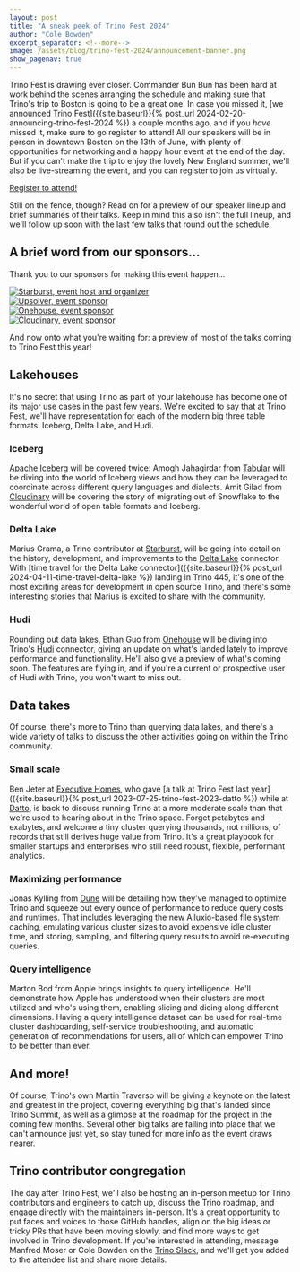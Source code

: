 ```yaml
---
layout: post
title: "A sneak peek of Trino Fest 2024"
author: "Cole Bowden"
excerpt_separator: <!--more-->
image: /assets/blog/trino-fest-2024/announcement-banner.png
show_pagenav: true
---
```


Trino Fest is drawing ever closer. Commander Bun Bun has been hard at work
behind the scenes arranging the schedule and making sure that Trino's trip to
Boston is going to be a great one. In case you missed it,
[we announced Trino Fest]({{site.baseurl}}{% post_url 2024-02-20-announcing-trino-fest-2024 %})
a couple months ago, and if you *have* missed it, make sure to go register to
attend! All our speakers will be in person in downtown Boston on the 13th of
June, with plenty of opportunities for networking and a happy hour event at the
end of the day. But if you can't make the trip to enjoy the lovely New England
summer, we'll also be live-streaming the event, and you can register to join us
virtually.

<div class="card-deck spacer-30">
    <a class="btn btn-orange" href="http://www.starburst.io/info/trino-fest-2024?utm_medium=trino&utm_source=website&utm_campaign=Global-FY25-Q2-EV-Trino-Fest-2024&utm_content=Blog-2">
        Register to attend!
    </a>
</div>
<div class="spacer-30"></div>

Still on the fence, though? Read on for a preview of our speaker lineup and
brief summaries of their talks. Keep in mind this also isn't the full lineup,
and we'll follow up soon with the last few talks that round out the schedule.

<!--more-->

## A brief word from our sponsors...

Thank you to our sponsors for making this event happen...

<div class="container">
  <div class="row">
    <div class="col-sm">
      <a href="https://www.starburst.io/" target="_blank">
        <img src="{{site.url}}/assets/images/logos/starburst.png" title="Starburst, event host and organizer">
      </a>
    </div>
  </div>
  <div class="row">
    <div class="col-sm">
      <a href="https://www.upsolver.com/" target="_blank">
        <img src="{{site.url}}/assets/images/logos/upsolver-small.png" title="Upsolver, event sponsor">
      </a>
    </div>
    <div class="col-sm">
      <a href="https://www.onehouse.ai/" target="_blank">
        <img src="{{site.url}}/assets/images/logos/onehouse-small.png" title="Onehouse, event sponsor">
      </a>
    </div>
    <div class="col-sm">
      <a href="https://cloudinary.com/" target="_blank">
        <img src="{{site.url}}/assets/images/logos/cloudinary-small.png" title="Cloudinary, event sponsor">
      </a>
    </div>
  </div>
</div>

And now onto what you're waiting for: a preview of most of the talks coming to
Trino Fest this year!

## Lakehouses

It's no secret that using Trino as part of your lakehouse has become one of its
major use cases in the past few years. We're excited to say that at Trino Fest,
we'll have representation for each of the modern big three table formats:
Iceberg, Delta Lake, and Hudi.

### Iceberg

[Apache Iceberg](https://iceberg.apache.org/) will be covered twice: Amogh
Jahagirdar from [Tabular](https://tabular.io/) will be diving into the world of
Iceberg views and how they can be leveraged to coordinate across different query
languages and dialects. Amit Gilad from [Cloudinary](https://cloudinary.com/)
will be covering the story of migrating out of Snowflake to the wonderful world
of open table formats and Iceberg.

### Delta Lake

Marius Grama, a Trino contributor at [Starburst](https://www.starburst.io/),
will be going into detail on the history, development, and improvements to the
[Delta Lake](https://delta.io/) connector. With
[time travel for the Delta Lake connector]({{site.baseurl}}{% post_url 2024-04-11-time-travel-delta-lake %})
landing in Trino 445, it's one of the most exciting areas for development in
open source Trino, and there's some interesting stories that Marius is excited
to share with the community.

### Hudi

Rounding out data lakes, Ethan Guo from [Onehouse](https://www.onehouse.ai/)
will be diving into Trino's [Hudi](https://hudi.apache.org/) connector, giving
an update on what's landed lately to improve performance and functionality.
He'll also give a preview of what's coming soon. The features are flying in, and
if you're a current or prospective user of Hudi with Trino, you won't want to
miss out.

## Data takes

Of course, there's more to Trino than querying data lakes, and there's a wide
variety of talks to discuss the other activities going on within the Trino
community.

### Small scale

Ben Jeter at [Executive Homes](https://www.executivehomes.com/), who gave
[a talk at Trino Fest last year]({{site.baseurl}}{% post_url 2023-07-25-trino-fest-2023-datto %})
while at [Datto](https://www.datto.com/), is back to discuss running Trino at a
more moderate scale than that we're used to hearing about in the Trino space.
Forget petabytes and exabytes, and welcome a tiny cluster querying thousands,
not millions, of records that still derives huge value from Trino. It's a great
playbook for smaller startups and enterprises who still need robust, flexible,
performant analytics.

### Maximizing performance

Jonas Kylling from [Dune](https://dune.com/about) will be detailing how they've
managed to optimize Trino and squeeze out every ounce of performance to reduce
query costs and runtimes. That includes leveraging the new Alluxio-based file
system caching, emulating various cluster sizes to avoid expensive idle cluster
time, and storing, sampling, and filtering query results to avoid re-executing
queries.

### Query intelligence

Marton Bod from Apple brings insights to query intelligence. He'll demonstrate
how Apple has understood when their clusters are most utilized and who's using
them, enabling slicing and dicing along different dimensions. Having a query
intelligence dataset can be used for real-time cluster dashboarding,
self-service troubleshooting, and automatic generation of recommendations for
users, all of which can empower Trino to be better than ever.

## And more!

Of course, Trino's own Martin Traverso will be giving a keynote on the latest
and greatest in the project, covering everything big that's landed since Trino
Summit, as well as a glimpse at the roadmap for the project in the coming few
months. Several other big talks are falling into place that we can't announce
just yet, so stay tuned for more info as the event draws nearer.

## Trino contributor congregation

The day after Trino Fest, we'll also be hosting an in-person meetup for
Trino contributors and engineers to catch up, discuss the Trino roadmap, and
engage directly with the maintainers in-person. It's a great opportunity to put
faces and voices to those GitHub handles, align on the big ideas or tricky PRs
that have been moving slowly, and find more ways to get involved in Trino
development. If you're interested in attending, message Manfred Moser or Cole
Bowden on the [Trino Slack]({{site.url}}/slack.html), and we'll get you added to
the attendee list and share more details.